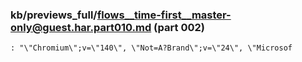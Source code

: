 ### kb/previews_full/flows__time-first__master-only@guest.har.part010.md (part 002)

```md
: "\"Chromium\";v=\"140\", \"Not=A?Brand\";v=\"24\", \"Microsof
```

```
